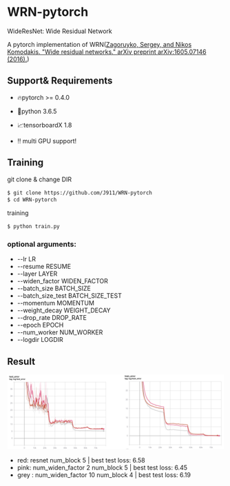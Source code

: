 # WRN-pytorch
WideResNet: Wide Residual Network

A pytorch implementation of WRN([Zagoruyko, Sergey, and Nikos Komodakis. "Wide residual networks." arXiv preprint arXiv:1605.07146 (2016).](https://arxiv.org/abs/1605.07146))

## Support& Requirements
- 🔥pytorch >= 0.4.0
- 🐍python 3.6.5 
- 📈tensorboardX 1.8

- ‼ multi GPU support!

## Training
git clone & change DIR
```bash
$ git clone https://github.com/J911/WRN-pytorch
$ cd WRN-pytorch
```
training
```bash
$ python train.py
```
### optional arguments:    
- --lr LR
- --resume RESUME
- --layer LAYER
- --widen_factor WIDEN_FACTOR
- --batch_size BATCH_SIZE
- --batch_size_test BATCH_SIZE_TEST
- --momentum MOMENTUM
- --weight_decay WEIGHT_DECAY
- --drop_rate DROP_RATE
- --epoch EPOCH
- --num_worker NUM_WORKER
- --logdir LOGDIR

## Result
![result](assets/RESULT.png)
- red: resnet num_block 5 | best test loss: 6.58
- pink: num_widen_factor 2 num_block 5 | best test loss: 6.45
- grey : num_widen_factor 10 num_block 4 | best test loss: 6.19

